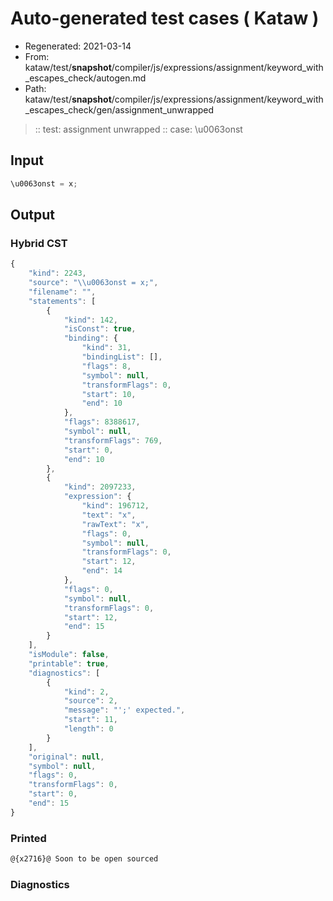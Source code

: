 # Auto-generated test cases ( Kataw )
- Regenerated: 2021-03-14
- From: kataw/test/__snapshot__/compiler/js/expressions/assignment/keyword_with_escapes_check/autogen.md
- Path: kataw/test/__snapshot__/compiler/js/expressions/assignment/keyword_with_escapes_check/gen/assignment_unwrapped
> :: test: assignment unwrapped
> :: case: \u0063onst
## Input

`````js
\u0063onst = x;
`````

## Output

### Hybrid CST

```javascript
{
    "kind": 2243,
    "source": "\\u0063onst = x;",
    "filename": "",
    "statements": [
        {
            "kind": 142,
            "isConst": true,
            "binding": {
                "kind": 31,
                "bindingList": [],
                "flags": 8,
                "symbol": null,
                "transformFlags": 0,
                "start": 10,
                "end": 10
            },
            "flags": 8388617,
            "symbol": null,
            "transformFlags": 769,
            "start": 0,
            "end": 10
        },
        {
            "kind": 2097233,
            "expression": {
                "kind": 196712,
                "text": "x",
                "rawText": "x",
                "flags": 0,
                "symbol": null,
                "transformFlags": 0,
                "start": 12,
                "end": 14
            },
            "flags": 0,
            "symbol": null,
            "transformFlags": 0,
            "start": 12,
            "end": 15
        }
    ],
    "isModule": false,
    "printable": true,
    "diagnostics": [
        {
            "kind": 2,
            "source": 2,
            "message": "';' expected.",
            "start": 11,
            "length": 0
        }
    ],
    "original": null,
    "symbol": null,
    "flags": 0,
    "transformFlags": 0,
    "start": 0,
    "end": 15
}
```

### Printed

```javascript
@{x2716}@ Soon to be open sourced
```

### Diagnostics

```javascript

```

